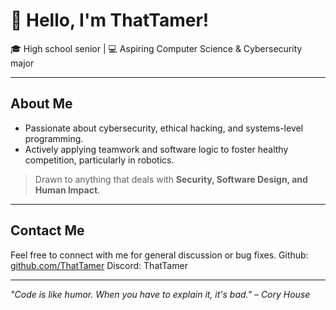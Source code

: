 # 👋 Hello, I'm ThatTamer!

🎓 High school senior | 💻 Aspiring Computer Science & Cybersecurity major  

---

## About Me
- Passionate about cybersecurity, ethical hacking, and systems-level programming.
- Actively applying teamwork and software logic to foster healthy competition, particularly in robotics.

> Drawn to anything that deals with **Security, Software Design, and Human Impact**.

---

## Contact Me
Feel free to connect with me for general discussion or bug fixes.
Github: [github.com/ThatTamer](https://github.com/ThatTamer)
Discord: ThatTamer

---

*"Code is like humor. When you have to explain it, it's bad." – Cory House*

